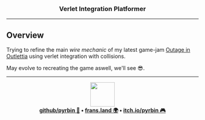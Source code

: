  <h3 align="center">
    <br><b>Verlet Integration Platformer</b><br>
</h3>

---

## Overview

Trying to refine the main _wire mechanic_ of my latest game-jam [Outage in Outlettia](https://github.com/pyrbin/outage-in-outlettia)
using verlet integration with collisions.

May evolve to recreating the game aswell, we'll see 😎.


---

<p align="center">
 <a href="https://github.com/pyrbin">
  <img width="64" height="auto" src="https://i.imgur.com/VKEC9cK.png">
 </a>
 <br>
 <b><a href="https://github.com/pyrbin">github/pyrbin 🐙</a> • <a href="https://frans.land/">frans.land 🌍</a> • <a href="https://pyrbin.itch.io/">itch.io/pyrbin 🎮</a></b>
</p>
